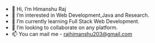 - 👋 Hi, I’m Himanshu Raj
- 👀 I’m interested in Web Development,Java and Research.
- 🌱 I’m currently learning Full Stack Web Development.
- 💞️ I’m looking to collaborate on any platform.
- 📫 You can mail me  - rajhimanshu203@gmail.com

<!---
rajhimanshu203/rajhimanshu203 is a ✨ special ✨ repository because its `README.md` (this file) appears on your GitHub profile.
You can click the Preview link to take a look at your changes.
--->
